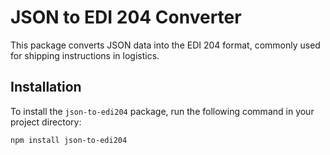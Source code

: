 # JSON to EDI 204 Converter

This package converts JSON data into the EDI 204 format, commonly used for shipping instructions in logistics.

## Installation

To install the `json-to-edi204` package, run the following command in your project directory:

```bash
npm install json-to-edi204
